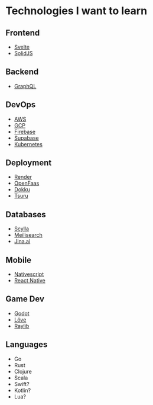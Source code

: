 # Technologies I want to learn

## Frontend 
- [Svelte](https://svelte.dev/)
- [SolidJS](https://www.solidjs.com/)

## Backend
- [GraphQL](https://graphql.org/)


## DevOps
- [AWS](https://aws.amazon.com/)
- [GCP](https://cloud.google.com/)
- [Firebase](https://firebase.google.com/)
- [Supabase](https://supabase.com/)
- [Kubernetes](https://kubernetes.io/)


## Deployment
- [Render](https://render.com/)
- [OpenFaas](https://www.openfaas.com/)
- [Dokku](https://dokku.com/)
- [Tsuru](https://tsuru.io/)

## Databases
- [Scylla](https://www.scylladb.com/)
- [Meilisearch](https://www.meilisearch.com/)
- [Jina.ai](https://jina.ai/)

## Mobile
- [Nativescript](https://nativescript.org/)
- [React Native](https://reactnative.dev/)

## Game Dev
- [Godot](https://godotengine.org/)
- [Löve](https://love2d.org/)
- [Raylib](https://www.raylib.com/)

## Languages
- Go
- Rust
- Clojure
- Scala
- Swift?
- Kotlin?
- Lua?

